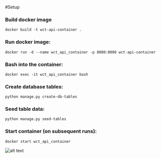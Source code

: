 #Setup

### Build docker image
`docker build -t wct-api-container .`

### Run docker image:
`docker run -d --name wct_api_container -p 8000:8000 wct-api-container`

### Bash into the container:
`docker exec -it wct_api_container bash`


### Create database tables:
`python manage.py create-db-tables`

### Seed table data:
`python manage.py seed-tables`


### Start container (on subsequent runs):
`docker start wct_api_container`

![alt text](https://ibb.co/HzVpvzF)